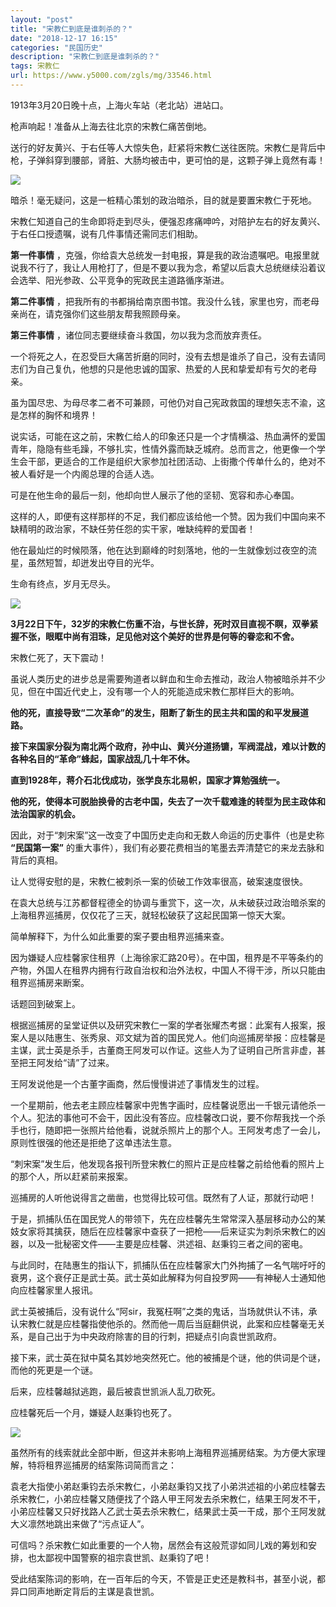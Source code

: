 ```yaml
---
layout: "post"
title: "宋教仁到底是谁刺杀的？"
date: "2018-12-17 16:15"
categories: "民国历史"
description: "宋教仁到底是谁刺杀的？"
tags: 宋教仁
url: https://www.y5000.com/zgls/mg/33546.html
---
```






1913年3月20日晚十点，上海火车站（老北站）进站口。

枪声响起！准备从上海去往北京的宋教仁痛苦倒地。

送行的好友黄兴、于右任等人大惊失色，赶紧将宋教仁送往医院。宋教仁是背后中枪，子弹斜穿到腰部，肾脏、大肠均被击中，更可怕的是，这颗子弹上竟然有毒！

![](https://img.y5000.com/uploads/allimg/180925/15-1P92510523Q61.jpg)

暗杀！毫无疑问，这是一桩精心策划的政治暗杀，目的就是要置宋教仁于死地。

宋教仁知道自己的生命即将走到尽头，便强忍疼痛呻吟，对陪护左右的好友黄兴、于右任口授遗嘱，说有几件事情还需同志们相助。

**第一件事情**
，克强，你给袁大总统发一封电报，算是我的政治遗嘱吧。电报里就说我不行了，我让人用枪打了，但是不要以我为念，希望以后袁大总统继续沿着议会选举、阳光参政、公平竞争的宪政民主道路循序渐进。

**第二件事情** ，把我所有的书都捐给南京图书馆。我没什么钱，家里也穷，而老母亲尚在，请克强你们这些朋友帮我照顾母亲。

**第三件事情** ，诸位同志要继续奋斗救国，勿以我为念而放弃责任。

一个将死之人，在忍受巨大痛苦折磨的同时，没有去想是谁杀了自己，没有去请同志们为自己复仇，他想的只是他忠诚的国家、热爱的人民和挚爱却有亏欠的老母亲。

虽为国尽忠、为母尽孝二者不可兼顾，可他仍对自己宪政救国的理想矢志不渝，这是怎样的胸怀和境界！

说实话，可能在这之前，宋教仁给人的印象还只是一个才情横溢、热血满怀的爱国青年，隐隐有些毛躁，不够扎实，性情外露而缺乏城府。总而言之，他更像一个学生会干部，更适合的工作是组织大家参加社团活动、上街撒个传单什么的，绝对不被人看好是一个内阁总理的合适人选。

可是在他生命的最后一刻，他却向世人展示了他的坚韧、宽容和赤心奉国。

这样的人，即便有这样那样的不足，我们都应该给他一个赞。因为我们中国向来不缺精明的政治家，不缺任劳任怨的实干家，唯缺纯粹的爱国者！

他在最灿烂的时候陨落，他在达到巅峰的时刻落地，他的一生就像划过夜空的流星，虽然短暂，却迸发出夺目的光华。

生命有终点，岁月无尽头。

![](https://img.y5000.com/uploads/allimg/180925/15-1P925105341I9.jpg)

**3月22日下午，32岁的宋教仁伤重不治，与世长辞，死时双目直视不瞑，双拳紧握不张，眼眶中尚有泪珠，足见他对这个美好的世界是何等的眷恋和不舍。**

宋教仁死了，天下震动！

虽说人类历史的进步总是需要殉道者以鲜血和生命去推动，政治人物被暗杀并不少见，但在中国近代史上，没有哪一个人的死能造成宋教仁那样巨大的影响。

**他的死，直接导致“二次革命”的发生，阻断了新生的民主共和国的和平发展道路。**

**接下来国家分裂为南北两个政府，孙中山、黄兴分道扬镳，军阀混战，难以计数的各种名目的“革命”蜂起，国家战乱几十年不休。**

**直到1928年，蒋介石北伐成功，张学良东北易帜，国家才算勉强统一。**

**他的死，使得本可脱胎换骨的古老中国，失去了一次千载难逢的转型为民主政体和法治国家的机会。**

因此，对于“刺宋案”这一改变了中国历史走向和无数人命运的历史事件（也是史称 **“民国第一案”**
的重大事件），我们有必要花费相当的笔墨去弄清楚它的来龙去脉和背后的真相。

让人觉得安慰的是，宋教仁被刺杀一案的侦破工作效率很高，破案速度很快。

在袁大总统与江苏都督程德全的协调与重赏下，这一次，从未破获过政治暗杀案的上海租界巡捕房，仅仅花了三天，就轻松破获了这起民国第一惊天大案。

简单解释下，为什么如此重要的案子要由租界巡捕来查。

因为嫌疑人应桂馨家住租界（上海徐家汇路20号）。在中国，租界是不平等条约的产物，外国人在租界内拥有行政自治权和治外法权，中国人不得干涉，所以只能由租界巡捕房来断案。

话题回到破案上。

根据巡捕房的呈堂证供以及研究宋教仁一案的学者张耀杰考据：此案有人报案，报案人是以陆惠生、张秀泉、邓文斌为首的国民党人。他们向巡捕房举报：应桂馨是主谋，武士英是杀手，古董商王阿发可以作证。这些人为了证明自己所言非虚，甚至把王阿发给“请”了过来。

王阿发说他是一个古董字画商，然后慢慢讲述了事情发生的过程。

一个星期前，他去老主顾应桂馨家中兜售字画时，应桂馨说愿出一千银元请他杀一个人。犯法的事他可不会干，因此没有答应。应桂馨改口说，要不你帮我找一个杀手也行，随即把一张照片给他看，说就杀照片上的那个人。王阿发考虑了一会儿，原则性很强的他还是拒绝了这单违法生意。

“刺宋案”发生后，他发现各报刊所登宋教仁的照片正是应桂馨之前给他看的照片上的那个人，所以赶紧前来报案。

巡捕房的人听他说得言之凿凿，也觉得比较可信。既然有了人证，那就行动吧！

于是，抓捕队伍在国民党人的带领下，先在应桂馨先生常常深入基层移动办公的某妓女家将其擒获，随后在应桂馨家中查获了一把枪——后来证实为刺杀宋教仁的凶器，以及一批秘密文件——主要是应桂馨、洪述祖、赵秉钧三者之间的密电。

与此同时，在陆惠生的指认下，抓捕队伍在应桂馨家大门外拘捕了一名气喘吁吁的衰男，这个衰仔正是武士英。武士英如此解释为何自投罗网——有神秘人士通知他向应桂馨家里人报讯。

武士英被捕后，没有说什么“阿sir，我冤枉啊”之类的鬼话，当场就供认不讳，承认宋教仁就是应桂馨指使他杀的。然而他一周后当庭翻供说，此案和应桂馨毫无关系，是自己出于为中央政府除害的目的行刺，把疑点引向袁世凯政府。

接下来，武士英在狱中莫名其妙地突然死亡。他的被捕是个谜，他的供词是个谜，而他的死更是一个谜。

后来，应桂馨越狱逃跑，最后被袁世凯派人乱刀砍死。

应桂馨死后一个月，嫌疑人赵秉钧也死了。

![](https://img.y5000.com/uploads/allimg/180925/15-1P92510591G61.jpg)

虽然所有的线索就此全部中断，但这并未影响上海租界巡捕房结案。为方便大家理解，特将租界巡捕房的结案陈词简而言之：

袁老大指使小弟赵秉钧去杀宋教仁，小弟赵秉钧又找了小弟洪述祖的小弟应桂馨去杀宋教仁，小弟应桂馨又随便找了个路人甲王阿发去杀宋教仁，结果王阿发不干，小弟应桂馨又只好找路人乙武士英去杀宋教仁，结果武士英一干成，那个王阿发就大义凛然地跳出来做了“污点证人”。

可信吗？杀宋教仁如此重要的一个人物，居然会有这般荒谬如同儿戏的筹划和安排，也太鄙视中国警察的祖宗袁世凯、赵秉钧了吧！

受此结案陈词的影响，在一百年后的今天，不管是正史还是教科书，甚至小说，都异口同声地断定背后的主谋是袁世凯。
